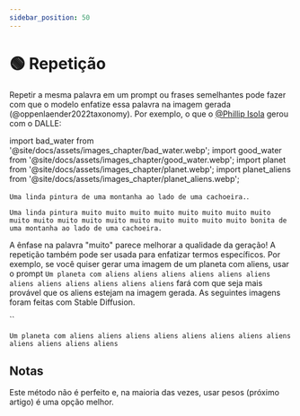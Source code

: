 ```yaml
---
sidebar_position: 50
---
```


# 🟢 Repetição

Repetir a mesma palavra em um prompt ou frases semelhantes pode fazer com que o modelo enfatize essa palavra na imagem gerada (@oppenlaender2022taxonomy). Por exemplo, o que o [@Phillip Isola](https://twitter.com/phillip_isola/status/1532189632217112577) gerou com o DALLE:

import bad_water from '@site/docs/assets/images_chapter/bad_water.webp';
import good_water from '@site/docs/assets/images_chapter/good_water.webp';
import planet from '@site/docs/assets/images_chapter/planet.webp';
import planet_aliens from '@site/docs/assets/images_chapter/planet_aliens.webp';


`Uma linda pintura de uma montanha ao lado de uma cachoeira.`.

<div style={{textAlign: 'center'}}>
  <LazyLoadImage src={bad_water} style={{width: "750px"}} />
</div>

`Uma linda pintura muito muito muito muito muito muito muito muito muito muito muito muito muito muito muito muito muito muito bonita de uma montanha ao lado de uma cachoeira.`

<div style={{textAlign: 'center'}}>
  <LazyLoadImage src={good_water} style={{width: "750px"}} />
</div>

A ênfase na palavra "muito" parece melhorar a qualidade da geração! A repetição também pode ser usada para enfatizar termos específicos. Por exemplo, se você quiser gerar uma imagem de um planeta com aliens, usar o prompt `Um planeta com aliens aliens aliens aliens aliens aliens aliens aliens aliens aliens aliens aliens` fará com que seja mais provável que os aliens estejam na imagem gerada. As seguintes imagens foram feitas com Stable Diffusion.

``
<div style={{textAlign: 'center'}}>
  <LazyLoadImage src={planet} style={{width: "250px"}} />
</div>

`Um planeta com aliens aliens aliens aliens aliens aliens aliens aliens aliens aliens aliens aliens`

<div style={{textAlign: 'center'}}>
  <LazyLoadImage src={planet_aliens} style={{width: "250px"}} />
</div>

## Notas

Este método não é perfeito e, na maioria das vezes, usar pesos (próximo artigo) é uma opção melhor.